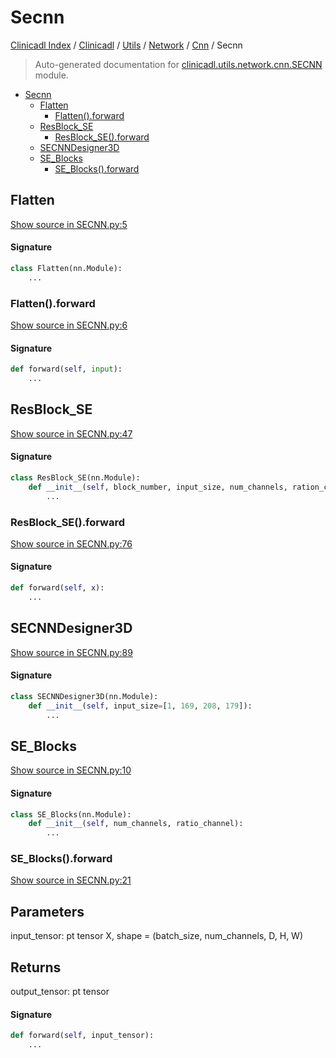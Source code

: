 # Secnn

[Clinicadl Index](../../../../README.md#clinicadl-index) /
[Clinicadl](../../../index.md#clinicadl) /
[Utils](../../index.md#utils) /
[Network](../index.md#network) /
[Cnn](./index.md#cnn) /
Secnn

> Auto-generated documentation for [clinicadl.utils.network.cnn.SECNN](../../../../../clinicadl/utils/network/cnn/SECNN.py) module.

- [Secnn](#secnn)
  - [Flatten](#flatten)
    - [Flatten().forward](#flatten()forward)
  - [ResBlock_SE](#resblock_se)
    - [ResBlock_SE().forward](#resblock_se()forward)
  - [SECNNDesigner3D](#secnndesigner3d)
  - [SE_Blocks](#se_blocks)
    - [SE_Blocks().forward](#se_blocks()forward)

## Flatten

[Show source in SECNN.py:5](../../../../../clinicadl/utils/network/cnn/SECNN.py#L5)

#### Signature

```python
class Flatten(nn.Module):
    ...
```

### Flatten().forward

[Show source in SECNN.py:6](../../../../../clinicadl/utils/network/cnn/SECNN.py#L6)

#### Signature

```python
def forward(self, input):
    ...
```



## ResBlock_SE

[Show source in SECNN.py:47](../../../../../clinicadl/utils/network/cnn/SECNN.py#L47)

#### Signature

```python
class ResBlock_SE(nn.Module):
    def __init__(self, block_number, input_size, num_channels, ration_channel=8):
        ...
```

### ResBlock_SE().forward

[Show source in SECNN.py:76](../../../../../clinicadl/utils/network/cnn/SECNN.py#L76)

#### Signature

```python
def forward(self, x):
    ...
```



## SECNNDesigner3D

[Show source in SECNN.py:89](../../../../../clinicadl/utils/network/cnn/SECNN.py#L89)

#### Signature

```python
class SECNNDesigner3D(nn.Module):
    def __init__(self, input_size=[1, 169, 208, 179]):
        ...
```



## SE_Blocks

[Show source in SECNN.py:10](../../../../../clinicadl/utils/network/cnn/SECNN.py#L10)

#### Signature

```python
class SE_Blocks(nn.Module):
    def __init__(self, num_channels, ratio_channel):
        ...
```

### SE_Blocks().forward

[Show source in SECNN.py:21](../../../../../clinicadl/utils/network/cnn/SECNN.py#L21)

Parameters
----------
input_tensor: pt tensor
    X, shape = (batch_size, num_channels, D, H, W)

Returns
-------
output_tensor: pt tensor

#### Signature

```python
def forward(self, input_tensor):
    ...
```